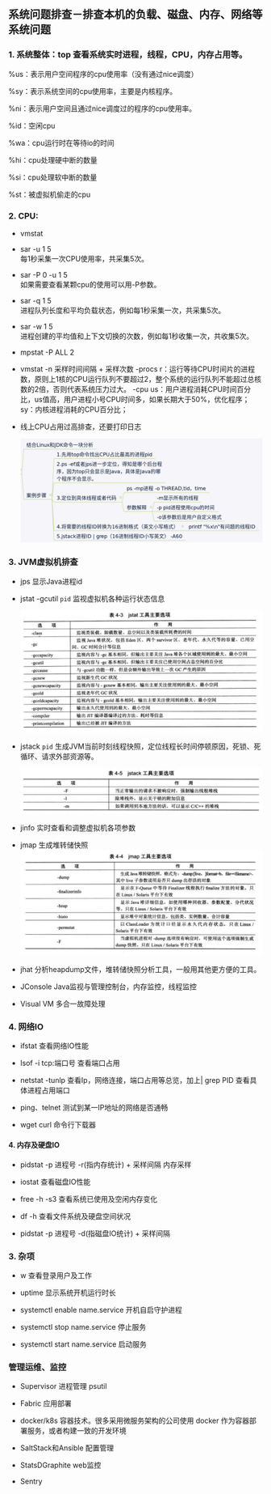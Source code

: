 
## 系统问题排查－排查本机的负载、磁盘、内存、网络等系统问题


### 1. 系统整体：top  查看系统实时进程，线程，CPU，内存占用等。
  %us：表示用户空间程序的cpu使用率（没有通过nice调度）

  %sy：表示系统空间的cpu使用率，主要是内核程序。

  %ni：表示用户空间且通过nice调度过的程序的cpu使用率。

  %id：空闲cpu

  %wa：cpu运行时在等待io的时间

  %hi：cpu处理硬中断的数量

  %si：cpu处理软中断的数量

  %st：被虚拟机偷走的cpu


### 2. CPU:
- vmstat

- sar -u 1 5  
  每1秒采集一次CPU使用率，共采集5次。

- sar -P 0 -u 1 5  
  如果需要查看某颗cpu的使用可以用-P参数。

- sar -q 1 5  
  进程队列长度和平均负载状态，例如每1秒采集一次，共采集5次。

- sar -w 1 5  
  进程创建的平均值和上下文切换的次数，例如每1秒收集一次，共收集5次。

- mpstat -P ALL 2

- vmstat -n 采样时间间隔 + 采样次数
  -procs
    r：运行等待CPU时间片的进程数，原则上1核的CPU运行队列不要超过2，整个系统的运行队列不能超过总核数的2倍，否则代表系统压力过大。
  -cpu
    us：用户进程消耗CPU时间百分比，us值高，用户进程小号CPU时间多，如果长期大于50%，优化程序；
    sy：内核进程消耗的CPU百分比；

- 线上CPU占用过高排查，还要打印日志

  <img src="../0.Resources/java/cpu占用过高排查.png">


### 3. JVM虚拟机排查
- jps 显示Java进程id

- jstat -gcutil `pid`
  监视虚拟机各种运行状态信息

  <img src="../0.Resources/java/JUC-JVM/jstat主要选项.png">

- jstack `pid` 
  生成JVM当前时刻线程快照，定位线程长时间停顿原因，死锁、死循环、请求外部资源等。

  <img src="../0.Resources/java/JUC-JVM/jstack主要选项.png">

- jinfo 实时查看和调整虚拟机各项参数

- jmap 生成堆转储快照
  <img src="../0.Resources/java/JUC-JVM/jmap主要选项.png">

- jhat 
  分析heapdump文件，堆转储快照分析工具，一般用其他更方便的工具。

- JConsole
  Java监视与管理控制台，内存监控，线程监控

- Visual VM
  多合一故障处理


### 4. 网络IO
- ifstat 
  查看网络IO性能

- lsof -i tcp:端口号
  查看端口占用

- netstat -tunlp
  查看Ip，网络连接，端口占用等总览，加上| grep PID 查看具体进程占用端口

- ping、telnet
  测试到某一IP地址的网络是否通畅
    
- wget curl
  命令行下载器


#### 4. 内存及硬盘IO
- pidstat -p 进程号 -r(指内存统计) + 采样间隔
  内存采样

- iostat 查看磁盘IO性能

- free -h -s3
  查看系统已使用及空闲内存变化

- df -h
  查看文件系统及硬盘空间状况

- pidstat -p 进程号 -d(指磁盘IO统计) + 采样间隔


### 3. 杂项
<!-- - iostat -->
  <!-- 查看cpu统计及io统计信息 -->

- w
  查看登录用户及工作

- uptime
  显示系统开机运行时长

- systemctl enable name.service
  开机自启守护进程

- systemctl stop name.service
  停止服务

- systemctl start name.service
  启动服务


### 管理运维、监控
- Supervisor 进程管理
  psutil

- Fabric
  应用部署

- docker/k8s 
  容器技术。很多采用微服务架构的公司使用 docker 作为容器部署服务，或者构建一致的开发环境

- SaltStack和Ansible
  配置管理

- StatsDGraphite
  web监控

- Sentry
